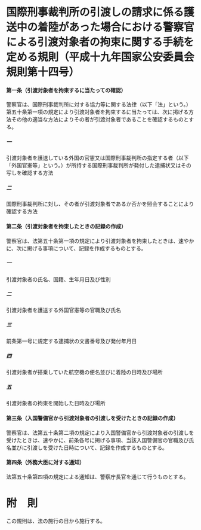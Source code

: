 # 国際刑事裁判所の引渡しの請求に係る護送中の着陸があった場合における警察官による引渡対象者の拘束に関する手続を定める規則（平成十九年国家公安委員会規則第十四号）
#### 第一条（引渡対象者を拘束するに当たっての確認）
警察官は、国際刑事裁判所に対する協力等に関する法律（以下「法」という。）第五十条第一項の規定により引渡対象者を拘束するに当たっては、次に掲げる方法その他の適当な方法によりその者が引渡対象者であることを確認するものとする。
##### 一
引渡対象者を護送している外国の官憲又は国際刑事裁判所の指定する者（以下「外国官憲等」という。）が所持する国際刑事裁判所が発付した逮捕状又はその写しを確認する方法
##### 二
国際刑事裁判所に対し、その者が引渡対象者であるか否かを照会することにより確認する方法
#### 第二条（引渡対象者を拘束したときの記録の作成）
警察官は、法第五十条第一項の規定により引渡対象者を拘束したときは、速やかに、次に掲げる事項について、記録を作成するものとする。
##### 一
引渡対象者の氏名、国籍、生年月日及び性別
##### 二
引渡対象者を護送する外国官憲等の官職及び氏名
##### 三
前条第一号に規定する逮捕状の文書番号及び発付年月日
##### 四
引渡対象者が搭乗していた航空機の便名並びに着陸の日時及び場所
##### 五
引渡対象者の拘束を開始した日時及び場所
#### 第三条（入国警備官から引渡対象者の引渡しを受けたときの記録の作成）
警察官は、法第五十条第二項の規定により入国警備官から引渡対象者の引渡しを受けたときは、速やかに、前条各号に掲げる事項、当該入国警備官の官職及び氏名並びに引渡しを受けた日時について、記録を作成するものとする。
#### 第四条（外務大臣に対する通知）
法第五十条第四項の規定による通知は、警察庁長官を通じて行うものとする。
# 附　則
この規則は、法の施行の日から施行する。
